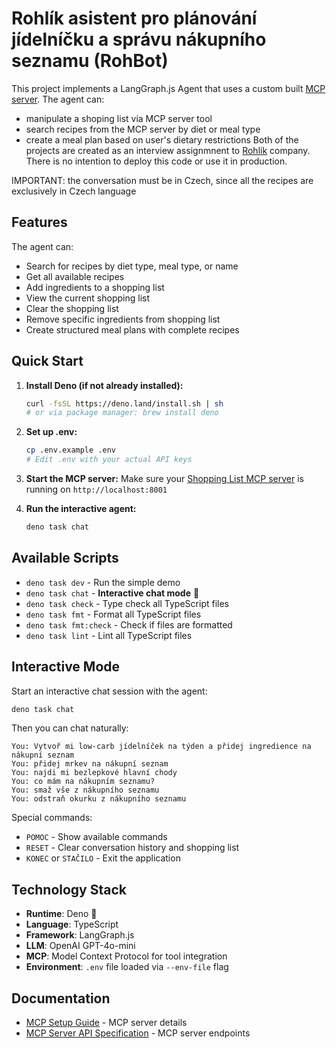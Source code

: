 # Rohlík asistent pro plánování jídelníčku a správu nákupního seznamu (RohBot)

This project implements a LangGraph.js Agent that uses a custom built [MCP server](https://github.com/jozso39/rohlik-mcp-server). The agent can:

- manipulate a shoping list via MCP server tool
- search recipes from the MCP server by diet or meal type
- create a meal plan based on user's dietary restrictions
  Both of the projects are created as an interview assignmnent to [Rohlík](https://www.rohlik.cz/) company. There is no intention to deploy this code or use it in production.

IMPORTANT: the conversation must be in Czech, since all the recipes are exclusively in Czech language

## Features

The agent can:

- Search for recipes by diet type, meal type, or name
- Get all available recipes
- Add ingredients to a shopping list
- View the current shopping list
- Clear the shopping list
- Remove specific ingredients from shopping list
- Create structured meal plans with complete recipes

## Quick Start

1. **Install Deno (if not already installed):**
   ```bash
   curl -fsSL https://deno.land/install.sh | sh
   # or via package manager: brew install deno
   ```

2. **Set up .env:**
   ```bash
   cp .env.example .env
   # Edit .env with your actual API keys
   ```

3. **Start the MCP server:**
   Make sure your [Shopping List MCP server](https://github.com/jozso39/rohlik-mcp-server) is running on `http://localhost:8001`

4. **Run the interactive agent:**
   ```bash
   deno task chat
   ```

## Available Scripts

- `deno task dev` - Run the simple demo
- `deno task chat` - **Interactive chat mode** 💬
- `deno task check` - Type check all TypeScript files
- `deno task fmt` - Format all TypeScript files
- `deno task fmt:check` - Check if files are formatted
- `deno task lint` - Lint all TypeScript files

## Interactive Mode

Start an interactive chat session with the agent:

```bash
deno task chat
```

Then you can chat naturally:

```
You: Vytvoř mi low-carb jídelníček na týden a přidej ingredience na nákupní seznam
You: přidej mrkev na nákupní seznam
You: najdi mi bezlepkové hlavní chody
You: co mám na nákupním seznamu?
You: smaž vše z nákupního seznamu
You: odstraň okurku z nákupního seznamu
```

Special commands:

- `POMOC` - Show available commands
- `RESET` - Clear conversation history and shopping list
- `KONEC` or `STAČILO` - Exit the application

## Technology Stack

- **Runtime**: Deno 🦕
- **Language**: TypeScript
- **Framework**: LangGraph.js
- **LLM**: OpenAI GPT-4o-mini
- **MCP**: Model Context Protocol for tool integration
- **Environment**: `.env` file loaded via `--env-file` flag

## Documentation

- [MCP Setup Guide](docs/MCP_README.md) - MCP server details
- [MCP Server API Specification](docs/swagger.yaml) - MCP server endpoints
